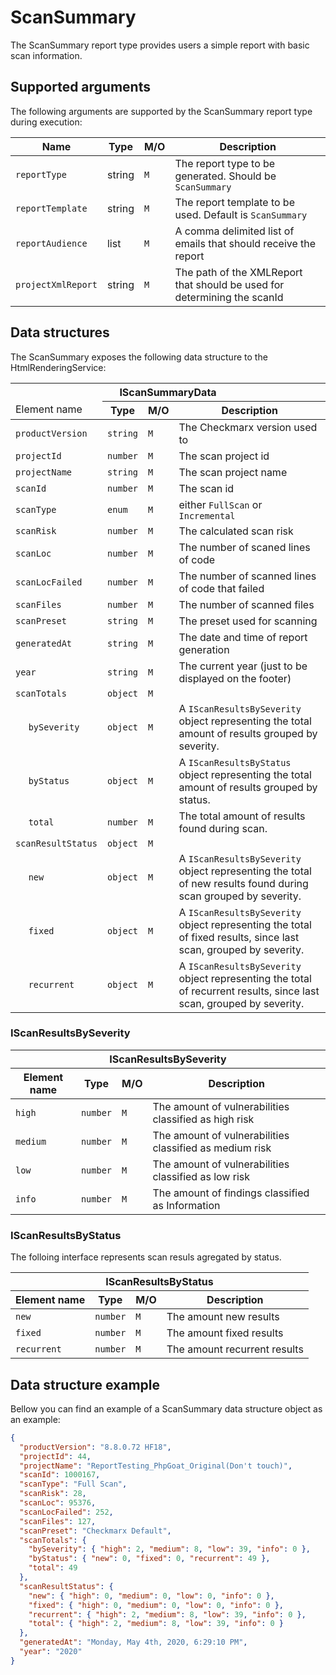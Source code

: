 # ScanSummary

The ScanSummary report type provides users a simple report with basic scan information.

## Supported arguments

The following arguments are supported by the ScanSummary report type during execution:

| Name               | Type   | M/O | Description                                                              |
| ------------------ | ------ | --- | ------------------------------------------------------------------------ |
| `reportType`       | string | `M` | The report type to be generated. Should be `ScanSummary`                 |
| `reportTemplate`   | string | `M` | The report template to be used. Default is `ScanSummary`                 |
| `reportAudience`   | list   | `M` | A comma delimited list of emails that should receive the report          |
| `projectXmlReport` | string | `M` | The path of the XMLReport that should be used for determining the scanId |

## Data structures

The ScanSummary exposes the following data structure to the HtmlRenderingService:

<table>
    <thead>
        <tr>
            <th colspan="5">IScanSummaryData</th>
        </tr>
        <tr>
            <td colspan="2">Element name</th>
            <th>Type</th>
            <th>M/O</th>
            <th>Description</th>
        </tr>
    </thead>
    <tbody>
        <tr>
            <td colspan="2"><code>productVersion</code></td>
            <td><code>string</code></td>
            <td><code>M</code></td>
            <td>The Checkmarx version used to</td>
        </tr>
        <tr>
            <td colspan="2"><code>projectId</code></td>
            <td><code>number</code></td>
            <td><code>M</code></td>
            <td>The scan project id</td>
        </tr>
        <tr>
            <td colspan="2"><code>projectName</code></td>
            <td><code>string</code></td>
            <td><code>M</code></td>
            <td>The scan project name</td>
        </tr>
        <tr>
            <td colspan="2"><code>scanId</code></td>
            <td><code>number</code></td>
            <td><code>M</code></td>
            <td>The scan id</td>
        </tr>
        <tr>
            <td colspan="2"><code>scanType</code></td>
            <td><code>enum</code></td>
            <td><code>M</code></td>
            <td>either <code>FullScan</code> or <code>Incremental</code></td>
        </tr>
        <tr>
            <td colspan="2"><code>scanRisk</code></td>
            <td><code>number</code></td>
            <td><code>M</code></td>
            <td>The calculated scan risk</td>
        </tr>
        <tr>
            <td colspan="2"><code>scanLoc</code></td>
            <td><code>number</code></td>
            <td><code>M</code></td>
            <td>The number of scaned lines of code</td>
        </tr>
        <tr>
            <td colspan="2"><code>scanLocFailed</code></td>
            <td><code>number</code></td>
            <td><code>M</code></td>
            <td>The number of scanned lines of code that failed</td>
        </tr>
        <tr>
            <td colspan="2"><code>scanFiles</code></td>
            <td><code>number</code></td>
            <td><code>M</code></td>
            <td>The number of scanned files</td>
        </tr>
        <tr>
            <td colspan="2"><code>scanPreset</code></td>
            <td><code>string</code></td>
            <td><code>M</code></td>
            <td>The preset used for scanning</td>
        </tr>
        <tr>
            <td colspan="2"><code>generatedAt</code></td>
            <td><code>string</code></td>
            <td><code>M</code></td>
            <td>The date and time of report generation</td>
        </tr>
        <tr>
            <td colspan="2"><code>year</code></td>
            <td><code>string</code></td>
            <td><code>M</code></td>
            <td>The current year (just to be displayed on the footer)</td>
        </tr>
        <tr>
            <td colspan="2"><code>scanTotals</code></td>
            <td><code>object</code></td>
            <td><code>M</code></td>
            <td></td>
        </tr>
        <tr>
            <td></td>
            <td><code>bySeverity</code></td>
            <td><code>object</code></td>
            <td><code>M</code></td>
            <td>A <code>IScanResultsBySeverity</code> object representing the total amount of results grouped by severity.</td>
        </tr>
        <tr>
            <td></td>
            <td><code>byStatus</code></td>
            <td><code>object</code></td>
            <td><code>M</code></td>
            <td>A <code>IScanResultsByStatus</code> object representing the total amount of results grouped by status.</td>
        </tr>
        <tr>
            <td></td>
            <td><code>total</code></td>
            <td><code>number</code></td>
            <td><code>M</code></td>
            <td>The total amount of results found during scan.</td>
        </tr>
        <tr>
            <td colspan="2"><code>scanResultStatus</code></td>
            <td><code>object</code></td>
            <td><code>M</code></td>
            <td></td>
        </tr>
        <tr>
            <td></td>
            <td><code>new</code></td>
            <td><code>object</code></td>
            <td><code>M</code></td>
            <td>A <code>IScanResultsBySeverity</code> object representing the total of new results found during scan grouped by severity.</td>
        </tr>
        <tr>
            <td></td>
            <td><code>fixed</code></td>
            <td><code>object</code></td>
            <td><code>M</code></td>
            <td>A <code>IScanResultsBySeverity</code> object representing the total of fixed results, since last scan, grouped by severity.</td>
        </tr>
        <tr>
            <td></td>
            <td><code>recurrent</code></td>
            <td><code>object</code></td>
            <td><code>M</code></td>
            <td>A <code>IScanResultsBySeverity</code> object representing the total of recurrent results, since last scan, grouped by severity.</td>
        </tr>
    </tbody>
</table>

### IScanResultsBySeverity

<table>
    <thead>
        <tr>
            <th colspan="6">IScanResultsBySeverity</th>
        </tr>
        <tr>
            <th>Element name</th>
            <th>Type</th>
            <th>M/O</th>
            <th>Description</th>
        </tr>
    </thead>
    <tbody>
        <tr>
            <td><code>high</code></td>
            <td><code>number</code></td>
            <td><code>M</code></td>
            <td>The amount of vulnerabilities classified as high risk</td>
        </tr>
        <tr>
            <td><code>medium</code></td>
            <td><code>number</code></td>
            <td><code>M</code></td>
            <td>The amount of vulnerabilities classified as medium risk</td>
        </tr>
        <tr>
            <td><code>low</code></td>
            <td><code>number</code></td>
            <td><code>M</code></td>
            <td>The amount of vulnerabilities classified as low risk</td>
        </tr>
        <tr>
            <td><code>info</code></td>
            <td><code>number</code></td>
            <td><code>M</code></td>
            <td>The amount of findings classified as Information</td>
        </tr>
    </tbody>
</table>

### IScanResultsByStatus

The folloing interface represents scan resuls agregated by status.

<table>
    <thead>
        <tr>
            <th colspan="6">IScanResultsByStatus</th>
        </tr>
        <tr>
            <th>Element name</th>
            <th>Type</th>
            <th>M/O</th>
            <th>Description</th>
        </tr>
    </thead>
    <tbody>
        <tr>
            <td><code>new</code></td>
            <td><code>number</code></td>
            <td><code>M</code></td>
            <td>The amount new results</td>
        </tr>
        <tr>
            <td><code>fixed</code></td>
            <td><code>number</code></td>
            <td><code>M</code></td>
            <td>The amount fixed results</td>
        </tr>
        <tr>
            <td><code>recurrent</code></td>
            <td><code>number</code></td>
            <td><code>M</code></td>
            <td>The amount recurrent results</td>
        </tr>
    </tbody>
</table>

## Data structure example

Bellow you can find an example of a ScanSummary data structure object as an example:

```json
{
  "productVersion": "8.8.0.72 HF18",
  "projectId": 44,
  "projectName": "ReportTesting_PhpGoat_Original(Don't touch)",
  "scanId": 1000167,
  "scanType": "Full Scan",
  "scanRisk": 28,
  "scanLoc": 95376,
  "scanLocFailed": 252,
  "scanFiles": 127,
  "scanPreset": "Checkmarx Default",
  "scanTotals": {
    "bySeverity": { "high": 2, "medium": 8, "low": 39, "info": 0 },
    "byStatus": { "new": 0, "fixed": 0, "recurrent": 49 },
    "total": 49
  },
  "scanResultStatus": {
    "new": { "high": 0, "medium": 0, "low": 0, "info": 0 },
    "fixed": { "high": 0, "medium": 0, "low": 0, "info": 0 },
    "recurrent": { "high": 2, "medium": 8, "low": 39, "info": 0 },
    "total": { "high": 2, "medium": 8, "low": 39, "info": 0 }
  },
  "generatedAt": "Monday, May 4th, 2020, 6:29:10 PM",
  "year": "2020"
}
```
